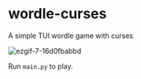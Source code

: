 # wordle-curses
A simple TUI wordle game with curses

![ezgif-7-16d0fbabbd](https://user-images.githubusercontent.com/30610197/151707991-824e3c54-9b69-449c-bc65-e500345d7877.gif)

Run `main.py` to play.
